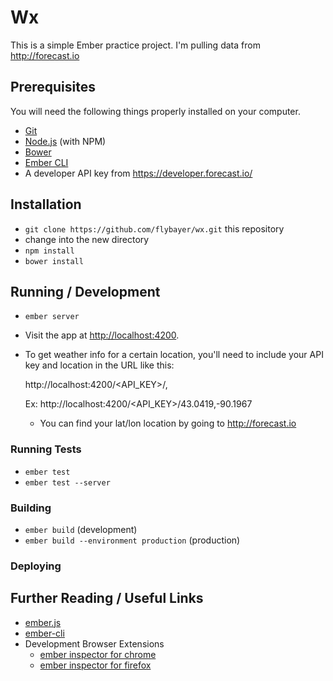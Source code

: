 # Wx

This is a simple Ember practice project. I'm pulling data from http://forecast.io

## Prerequisites

You will need the following things properly installed on your computer.

* [Git](http://git-scm.com/)
* [Node.js](http://nodejs.org/) (with NPM)
* [Bower](http://bower.io/)
* [Ember CLI](http://www.ember-cli.com/)
* A developer API key from https://developer.forecast.io/

## Installation

* `git clone https://github.com/flybayer/wx.git` this repository
* change into the new directory
* `npm install`
* `bower install`

## Running / Development

* `ember server`
* Visit the app at [http://localhost:4200](http://localhost:4200).
* To get weather info for a certain location, you'll need to include your API key and location in the URL like this:

    http://localhost:4200/<API_KEY>/<LATITUDE>,<LONGITUDE>

    Ex: http://localhost:4200/<API_KEY>/43.0419,-90.1967

  * You can find your lat/lon location by going to http://forecast.io

### Running Tests

* `ember test`
* `ember test --server`

### Building

* `ember build` (development)
* `ember build --environment production` (production)

### Deploying


## Further Reading / Useful Links

* [ember.js](http://emberjs.com/)
* [ember-cli](http://www.ember-cli.com/)
* Development Browser Extensions
  * [ember inspector for chrome](https://chrome.google.com/webstore/detail/ember-inspector/bmdblncegkenkacieihfhpjfppoconhi)
  * [ember inspector for firefox](https://addons.mozilla.org/en-US/firefox/addon/ember-inspector/)

